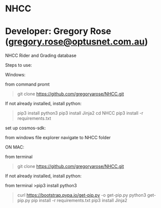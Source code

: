 # NHCC

# Developer: Gregory Rose (gregory.rose@optusnet.com.au)

NHCC Rider and Grading database

Steps to use:


Windows:

from command promt
> git clone https://github.com/gregoryarose/NHCC.git


If not already installed, install python:
> pip3 install python3
> pip3 install Jinja2
> cd NHCC
> pip3 install -r requirements.txt 

set up cosmos-sdk:

from windows file explorer navigate to NHCC folder 


ON MAC:

from terminal 
> git clone https://github.com/gregoryarose/NHCC.git

If not already installed, install python:

from terminal >pip3 install python3

> curl https://bootstrap.pypa.io/get-pip.py -o get-pip.py
> python3 get-pip.py
> pip install -r requirements.txt
> pip3 install Jinja2

